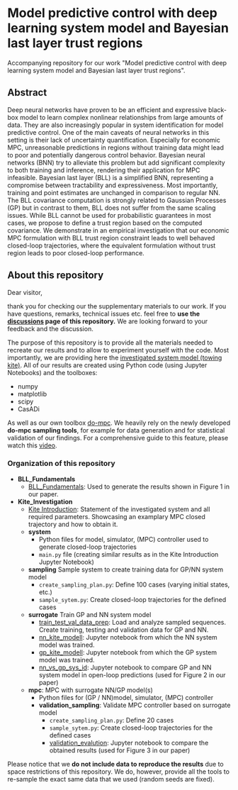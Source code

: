 # Model predictive control with deep learning system model and Bayesian last layer trust regions

Accompanying repository for our work "Model predictive control with deep learning system model and Bayesian last layer trust regions".

## Abstract

Deep neural networks have proven to be an efficient and expressive black-box model 
to learn complex nonlinear relationships from large amounts of data. 
They are also increasingly popular in system identification for model predictive control.
One of the main caveats of neural networks in this setting is their lack of uncertainty quantification.
Especially for economic MPC, unreasonable predictions in regions without training data
might lead to poor and potentially dangerous control behavior. 
Bayesian neural networks (BNN) try to alleviate this problem but add significant complexity 
to both training and inference, rendering their application for MPC infeasible. 
Bayesian last layer (BLL) is a simplified BNN, representing a compromise between tractability and expressiveness. 
Most importantly, training and point estimates are unchanged in comparison to regular NN.
The BLL covariance computation is strongly related to Gaussian Processes (GP) but in contrast to them, 
BLL does not suffer from the same scaling issues. 
While BLL cannot be used for probabilistic guarantees in most cases, 
we propose to define a trust region based on the computed covariance.
We demonstrate in an empirical investigation that our economic MPC formulation with BLL trust region 
constraint leads to well behaved closed-loop trajectories, where 
the equivalent formulation without trust region leads to poor closed-loop performance.

## About this repository

Dear visitor, 

thank you for checking our the supplementary materials to our work. 
If you have questions, remarks, technical issues etc. feel free to **use the [discussions](https://github.com/4flixt/2021_BLL_MPC_Materials/discussions) page of this repository.**
We are looking forward to your feedback and the discussion. 

The purpose of this repository is to provide all the materials needed to recreate our results and to allow to experiment yourself with the code. 
Most importantly, we are providing here the [investigated system model (towing kite)](https://github.com/4flixt/2021_BLL_MPC_Materials/blob/main/Kite_Investigation/Kite_Introduction.ipynb).
All of our results are created using Python code (using Jupyter Notebooks) and the toolboxes:

- numpy
- matplotlib
- scipy
- CasADi

As well as our own toolbox [do-mpc](www.do-mpc.com). 
We heavily rely on the newly developed **do-mpc sampling tools**, for example for data generation and for statistical validation of our findings.
For a comprehensive guide to this feature, please watch this [video](https://www.youtube.com/watch?v=3ELyErkYPhE&t).

### Organization of this repository

- **BLL_Fundamentals**
    - [BLL_Fundamentals](https://github.com/4flixt/2021BLL_MPC_Materials/blob/main/BLL_Fundamentals/BLL_Fundamentals.ipynb): Used to generate the results shown in Figure 1 in our paper. 
- **Kite_Investigation**
    - [Kite Introduction](https://github.com/4flixt/2021_BLL_MPC_Materials/blob/main/Kite_Investigation/Kite_Introduction.ipynb): Statement of the investigated system and all required parameters. Showcasing an examplary MPC closed trajectory and how to obtain it. 
    - **system**
        - Python files for model, simulator, (MPC) controller used to generate closed-loop trajectories
        - ``main.py`` file (creating similar results as in the Kite Introduction Jupyter Notebook)
    - **sampling** Sample system to create training data for GP/NN system model
        - ``create_sampling_plan.py``: Define 100 cases (varying initial states, etc.)
        - ``sample_sytem.py``: Create closed-loop trajectories for the defined cases 
    - **surrogate** Train GP and NN system model
        - [train_test_val_data_prep](https://github.com/4flixt/2021_BLL_MPC_Materials/blob/main/Kite_Investigation/surrogate/train_test_val_data_prep.ipynb): Load and analyze sampled sequences. Create training, testing and validation data for GP and NN.
        - [nn_kite_modell](https://github.com/4flixt/2021_BLL_MPC_Materials/blob/main/Kite_Investigation/surrogate/nn_kite_modell.ipynb): Jupyter notebook from which the NN system model was trained. 
        - [gp_kite_modell](https://github.com/4flixt/2021_BLL_MPC_Materials/blob/main/Kite_Investigation/surrogate/gp_kite_modell.ipynb): Jupyter notebook from which the GP system model was trained. 
        - [nn_vs_gp_sys_id](https://github.com/4flixt/2021_BLL_MPC_Materials/blob/main/Kite_Investigation/surrogate/nn_vs_gp_sys_id.ipynb): Jupyter notebook to compare GP and NN system model in open-loop predictions (used for Figure 2 in our paper)
    - **mpc**: MPC with surrogate NN/GP model(s)
        - Python files for (GP / NN)model, simulator, (MPC) controller
        - **validation_sampling**: Validate MPC controller based on surrogate model
            - ``create_sampling_plan.py``: Define 20 cases
            - ``sample_sytem.py``: Create closed-loop trajectories for the defined cases 
            - [validation_evalution](https://github.com/4flixt/2021_BLL_MPC_Materials/blob/main/Kite_Investigation/surrogate/mpc/validation_sampling/validation_evalution.ipynb): Jupyter notebook to compare the obtained results (used for Figure 3 in our paper)


Please notice that we **do not include data to reproduce the results** due to space restrictions of this repository.
We do, however, provide all the tools to re-sample the exact same data that we used (random seeds are fixed). 


